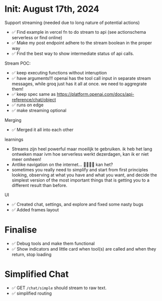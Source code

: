 # Init: August 17th, 2024

Support streaming (needed due to long nature of potential actions)

- ✅ Find example in vercel fn to do stream to api (see actionschema serverless or find online)
- ✅ Make my post endpoint adhere to the stream boolean in the proper way
- ✅ Find the best way to show intermediate status of api calls.

Stream POC:

- ✅ keep executing functions without interuption
- ✅ have arguments!!! openai has the tool call input in separate stream messages, while groq just has it all at once. we need to aggregrate them!
- ✅ keep spec same as https://platform.openai.com/docs/api-reference/chat/object
- ✅ runs on edge
- ✅ make streaming optional

Merging

- ✅ Merged it all into each other

learnings

- Streams zijn heel powerful maar moeilijk te gebruiken. ik heb het lang ontweken maar ivm hoe serverless werkt dezerdagen, kan ik er niet meer omheen!
- Antlike navigation on the internet... 🐜🐜🐜🐜 kan het?
- sometimes you really need to simplify and start from first principles looking, observing at what you have and what you want, and decide the simplest version of the most important things that is getting you to a different result than before.

UI

- ✅ Created chat, settings, and explore and fixed some nasty bugs
- ✅ Added frames layout

# Finalise

- ✅ Debug tools and make them functional
- ✅ Show indicators and little card when tool(s) are called and when they return, stop loading

# Simplified Chat

- ✅ GET `/chat/simple` should stream to raw text.
- ✅ simplified routing
